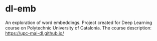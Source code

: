 # dl-emb
An exploration of word embeddings.
Project created for Deep Learning course on Polytechnic University of Catalonia.
The course description: https://upc-mai-dl.github.io/
